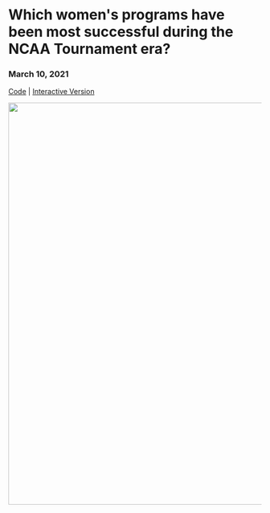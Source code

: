 # Which women's programs have been most successful during the NCAA Tournament era?

### **March 10, 2021**  
[Code](https://github.com/schmid07/R-Reactable/blob/main/2020_41_bball_react.rmd) | [Interactive Version](https://schmid07.github.io/R-Reactable/2020_41_bball_react.html)

<p align = "center">
<img src = "http://g.recordit.co/9nNMwUNuhW.gif" width = "800">
</p>

